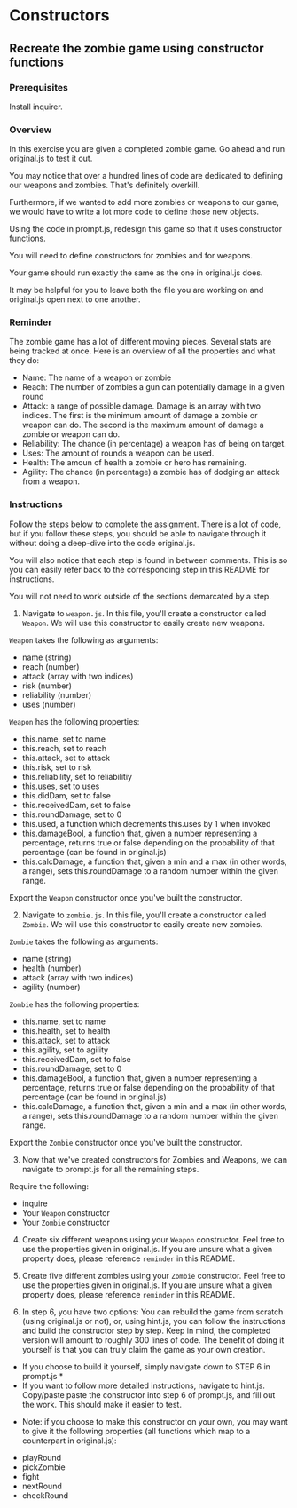 # Constructors

## Recreate the zombie game using constructor functions

### Prerequisites
Install inquirer.

### Overview
In this exercise you are given a completed zombie game. Go ahead and run original.js to test it out.

You may notice that over a hundred lines of code are dedicated to defining our weapons and zombies. That's definitely overkill.

Furthermore, if we wanted to add more zombies or weapons to our game, we would have to write a lot more code to define those new objects.

Using the code in prompt.js, redesign this game so that it uses constructor functions. 

You will need to define constructors for zombies and for weapons.

Your game should run exactly the same as the one in original.js does.

It may be helpful for you to leave both the file you are working on and original.js open next to one another.

### Reminder
The zombie game has a lot of different moving pieces. Several stats are being tracked at once. Here is an overview of all the properties and what they do:
- Name: The name of a weapon or zombie
- Reach: The number of zombies a gun can potentially damage in a given round
- Attack: a range of possible damage. Damage is an array with two indices. The first is the minimum amount of damage a zombie or weapon can do. The second is the maximum amount of damage a zombie or weapon can do. 
- Reliability: The chance (in percentage) a weapon has of being on target.
- Uses: The amount of rounds a weapon can be used.
- Health: The amoun of health a zombie or hero has remaining.
- Agility: The chance (in percentage) a zombie has of dodging an attack from a weapon.


### Instructions
Follow the steps below to complete the assignment. There is a lot of code, but if you follow these steps, you should be able to navigate through it without doing a deep-dive into the code original.js.

You will also notice that each step is found in between comments. This is so you can easily refer back to the corresponding step in this README for instructions. 

You will not need to work outside of the sections demarcated by a step.

1. Navigate to `weapon.js`. In this file, you'll create a constructor called `Weapon`. We will use this constructor to easily create new weapons.

`Weapon` takes the following as arguments:
- name (string)
- reach (number)
- attack (array with two indices)
- risk (number)
- reliability (number)
- uses (number)

`Weapon` has the following properties:
- this.name, set to name 
- this.reach, set to reach
- this.attack, set to attack
- this.risk, set to risk
- this.reliability, set to reliabilitiy
- this.uses, set to uses
- this.didDam, set to false
- this.receivedDam, set to false
- this.roundDamage, set to 0
- this.used, a function which decrements this.uses by 1 when invoked
- this.damageBool, a function that, given a number representing a percentage, returns true or false depending on the probability of that percentage (can be found in original.js)
- this.calcDamage, a function that, given a min and a max (in other words, a range), sets this.roundDamage to a random number within the given range. 

Export the `Weapon` constructor once you've built the constructor.

2. Navigate to `zombie.js`. In this file, you'll create a constructor called `Zombie`. We will use this constructor to easily create new zombies.

`Zombie` takes the following as arguments:
- name (string)
- health (number)
- attack (array with two indices)
- agility (number)


`Zombie` has the following properties:
- this.name, set to name 
- this.health, set to health
- this.attack, set to attack
- this.agility, set to agility
- this.receivedDam, set to false
- this.roundDamage, set to 0
- this.damageBool, a function that, given a number representing a percentage, returns true or false depending on the probability of that percentage (can be found in original.js)
- this.calcDamage, a function that, given a min and a max (in other words, a range), sets this.roundDamage to a random number within the given range. 

Export the `Zombie` constructor once you've built the constructor.

3. Now that we've created constructors for Zombies and Weapons, we can navigate to prompt.js for all the remaining steps.

Require the following:
- inquire
- Your `Weapon` constructor
- Your `Zombie` constructor

4. Create six different weapons using your `Weapon` constructor. Feel free to use the properties given in original.js. If you are unsure what a given property does, please reference `reminder` in this README.

5. Create five different zombies using your `Zombie` constructor. Feel free to use the properties given in original.js. If you are unsure what a given property does, please reference `reminder` in this README.

6. In step 6, you have two options: You can rebuild the game from scratch (using original.js or not), or, using hint.js, you can follow the instructions and build the constructor step by step.
Keep in mind, the completed version will amount to roughly 300 lines of code. The benefit of doing it yourself is that you can truly claim the game as your own creation.  
- If you choose to build it yourself, simply navigate down to STEP 6 in prompt.js * 
- If you want to follow more detailed instructions, navigate to hint.js. Copy/paste paste the constructor into step 6 of prompt.js, and fill out the work. This should make it easier to test.

* Note: if you choose to make this constructor on your own, you may want to give it the following properties (all functions which map to a counterpart in original.js):
- playRound
- pickZombie
- fight
- nextRound
- checkRound